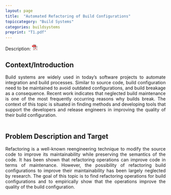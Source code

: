```yaml
---
layout: page
title:  "Automated Refactoring of Build Configurations"
topiccategory: "Build Systems"
categories: buildsystems
preprint: "T1.pdf"
---
```

Description: <a href="{{ site.url }}/topicsdata/T1.pdf"><img style="height:18px; width=10px;" src="/assets/icon-pdf.png" /></a>
<h2>Context/Introduction</h2>
<div style="text-align: justify">Build systems are widely used in today’s software projects to automate integration and build processes. Similar to source code, build configuration need to be maintained to avoid outdated configurations, and build breakage as a consequence. Recent work indicates that neglected build maintenance is one of the most frequently occurring reasons why builds break. The context of this topic is situated in finding methods and developing tools that support the developers and release engineers in improving the quality of their build configuration.</div>
<br/>
<h2>Problem Description and Target</h2>
<div style="text-align: justify">Refactoring is a well-known reengineering technique to modify the source code to improve its maintainability while preserving the semantics of the code. It has been shown that refactoring operations can improve code in terms of maintenance. However, the possibility of refactoring build configurations to improve their maintainability has been largely neglected by research. The goal of this topic is to find refactoring operations for build configurations and to empirically show that the operations improve the quality of the build configuration.</div>

